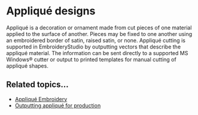 # Appliqué designs

Appliqué is a decoration or ornament made from cut pieces of one material applied to the surface of another. Pieces may be fixed to one another using an embroidered border of satin, raised satin, or none. Appliqué cutting is supported in EmbroideryStudio by outputting vectors that describe the appliqué material. The information can be sent directly to a supported MS Windows® cutter or output to printed templates for manual cutting of appliqué shapes.

## Related topics...

- [Appliqué Embroidery](../applique/Appliqué_Embroidery)
- [Outputting appliqué for production](Outputting_appliqué_for_production)
